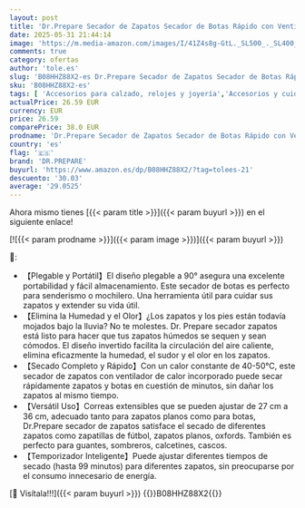 ```yaml
---
layout: post
title: 'Dr.Prepare Secador de Zapatos Secador de Botas Rápido con Ventilador de Calor y Temporizador Secador de Calzado Diseño Plegable y Portátil para Zapatos  Botas de Fútbol  Calcetines  Guantes'
date: 2025-05-31 21:44:14
image: 'https://m.media-amazon.com/images/I/41Z4s8g-GtL._SL500_._SL400_.jpg'
comments: true
category: ofertas
author: 'tole.es'
slug: 'B08HHZ88X2-es Dr.Prepare Secador de Zapatos Secador de Botas Rápido con...'
sku: 'B08HHZ88X2-es'
tags: [ 'Accesorios para calzado, relojes y joyería','Accesorios y cuidado de zapatos','Arborist Merchandising Root','Buenos precios en moda','Moda','Secadores de zapatos','Self Service','Shoes','Special Features Stores','c8538d25-3af9-48d3-aeff-5f3ce5572a36_0','c8538d25-3af9-48d3-aeff-5f3ce5572a36_7601','dr.prepare','zapatos','🇪🇸', ]
actualPrice: 26.59 EUR
currency: EUR
price: 26.59
comparePrice: 38.0 EUR
prodname: 'Dr.Prepare Secador de Zapatos Secador de Botas Rápido con Ventilador de Calor y Temporizador Secador de Calzado Diseño Plegable y Portátil para Zapatos  Botas de Fútbol  Calcetines  Guantes'
country: 'es'
flag: '🇪🇸'
brand: 'DR.PREPARE'
buyurl: 'https://www.amazon.es/dp/B08HHZ88X2/?tag=tolees-21'
descuento: '30.03'
average: '29.0525'
---
```


Ahora mismo tienes [{{< param title >}}]({{< param buyurl >}}) en el siguiente enlace!

[![{{< param prodname >}}]({{< param image >}})]({{< param buyurl >}})

🔎:

- 【Plegable y Portátil】El diseño plegable a 90° asegura una excelente portabilidad y fácil almacenamiento. Este secador de botas es perfecto para senderismo o mochilero. Una herramienta útil para cuidar sus zapatos y extender su vida útil.
- 【Elimina la Humedad y el Olor】¿Los zapatos y los pies están todavía mojados bajo la lluvia? No te molestes. Dr. Prepare secador zapatos está listo para hacer que tus zapatos húmedos se sequen y sean cómodos. El diseño invertido facilita la circulación del aire caliente, elimina eficazmente la humedad, el sudor y el olor en los zapatos.
- 【Secado Completo y Rápido】Con un calor constante de 40-50℃, este secador de zapatos con ventilador de calor incorporado puede secar rápidamente zapatos y botas en cuestión de minutos, sin dañar los zapatos al mismo tiempo.
- 【Versátil Uso】Correas extensibles que se pueden ajustar de 27 cm a 36 cm, adecuado tanto para zapatos planos como para botas, Dr.Prepare secador de zapatos satisface el secado de diferentes zapatos como zapatillas de fútbol, zapatos planos, oxfords. También es perfecto para guantes, sombreros, calcetines, cascos.
- 【Temporizador Inteligente】Puede ajustar diferentes tiempos de secado (hasta 99 minutos) para diferentes zapatos, sin preocuparse por el consumo innecesario de energía.

[🛒 Visítala!!!]({{< param buyurl >}})
{{<world>}}B08HHZ88X2{{</world>}}
